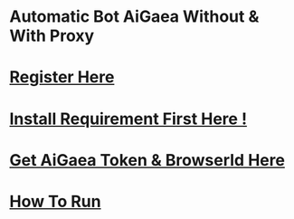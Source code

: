 # Automatic Bot AiGaea Without & With Proxy
# [Register Here](https://app.aigaea.net/register?ref=gaGrSTLZJPft43)
# [Install Requirement First Here !](https://github.com/ylasgamers/aigaea/blob/main/Requirements.md)
# [Get AiGaea Token & BrowserId Here](https://github.com/ylasgamers/aigaea/blob/main/getgaeatoken.md)
# [How To Run](https://github.com/ylasgamers/aigaea/blob/main/howrun.md)
